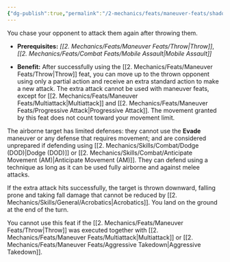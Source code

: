 ```yaml
---
{"dg-publish":true,"permalink":"/2-mechanics/feats/maneuver-feats/shadow-step/"}
---
```


You chase your opponent to attack them again after throwing them.

- **Prerequisites:** _[[2. Mechanics/Feats/Maneuver Feats/Throw\|Throw]]_, _[[2. Mechanics/Feats/Combat Feats/Mobile Assault\|Mobile Assault]]_
    
- **Benefit:** After successfully using the [[2. Mechanics/Feats/Maneuver Feats/Throw\|Throw]] feat, you can move up to the thrown opponent using only a partial action and receive an extra standard action to make a new attack. The extra attack cannot be used with maneuver feats, except for [[2. Mechanics/Feats/Maneuver Feats/Multiattack\|Multiattack]] and [[2. Mechanics/Feats/Maneuver Feats/Progressive Attack\|Progressive Attack]]. The movement granted by this feat does not count toward your movement limit.
    

The airborne target has limited defenses: they cannot use the **Evade** maneuver or any defense that requires movement; and are considered unprepared if defending using [[2. Mechanics/Skills/Combat/Dodge (DOD)\|Dodge (DOD)]] or [[2. Mechanics/Skills/Combat/Anticipate Movement (AM)\|Anticipate Movement (AM)]]. They can defend using a technique as long as it can be used fully airborne and against melee attacks.

If the extra attack hits successfully, the target is thrown downward, falling prone and taking fall damage that cannot be reduced by [[2. Mechanics/Skills/General/Acrobatics\|Acrobatics]]. You land on the ground at the end of the turn.

You cannot use this feat if the [[2. Mechanics/Feats/Maneuver Feats/Throw\|Throw]] was executed together with [[2. Mechanics/Feats/Maneuver Feats/Multiattack\|Multiattack]] or [[2. Mechanics/Feats/Maneuver Feats/Aggressive Takedown\|Aggressive Takedown]].